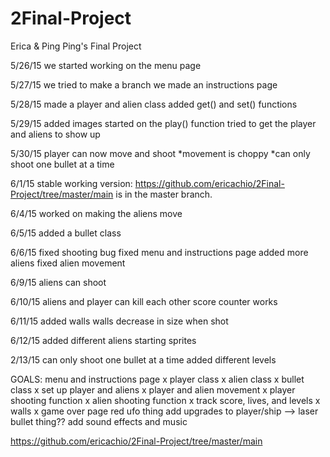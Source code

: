 # 2Final-Project
Erica & Ping Ping's Final Project

5/26/15
we started working on the menu page

5/27/15
we tried to make a branch
we made an instructions page

5/28/15
made a player and alien class
added get() and set() functions

5/29/15
added images
started on the play() function
tried to get the player and aliens to show up 

5/30/15
player can now move and shoot
*movement is choppy
*can only shoot one bullet at a time

6/1/15
stable working version: https://github.com/ericachio/2Final-Project/tree/master/main
is in the master branch.

6/4/15
worked on making the aliens move

6/5/15
added a bullet class

6/6/15
fixed shooting bug
fixed menu and instructions page
added more aliens
fixed alien movement

6/9/15
aliens can shoot

6/10/15
aliens and player can kill each other
score counter works

6/11/15
added walls
walls decrease in size when shot

6/12/15
added different aliens
starting sprites

2/13/15
can only shoot one bullet at a time
added different levels

GOALS:
menu and instructions page x
player class x
alien class x
bullet class x
set up player and aliens x
player and alien movement x
player shooting function x
alien shooting function x
track score, lives, and levels x
walls x
game over page 
red ufo thing
add upgrades to player/ship --> laser bullet thing??
add sound effects and music



https://github.com/ericachio/2Final-Project/tree/master/main
